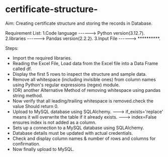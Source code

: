 # certificate-structure-
Aim:
Creating certificate structure and storing the records in Database. 

Requirement List:
1.Code language ------> Python version(3.12.7).
2.libraries     ------> Pandas version(2.2.2).
3.Input File    ------> **********.

Steps:
* Import the required libraries.
* Reading the Excel File, Load data from the Excel file into a Data Frame called df.
* Display the first 5 rows to inspect the structure and sample data.
* Remove all whitespace (including invisible ones) from column names using Python's regular expressions (regex) module.
* (OR) another Alternative Method of removing whitespace using pandas string method.
* Now verify that all leading/trailing whitespace is removed.check the value Should return 0.
* Upload to MySQL database using SQLAlchemy.
  ---> if_exists='replace' means it will overwrite the table if it already exists.
  ---> index=False ensures index is not added as a column.
* Sets up a connection to a MySQL database using SQLAlchemy.
* Database details must be updated with actual credentials.
* Check and display column names & number of rows and columns for confirmation. 
* Now finally upload to MySQL.
